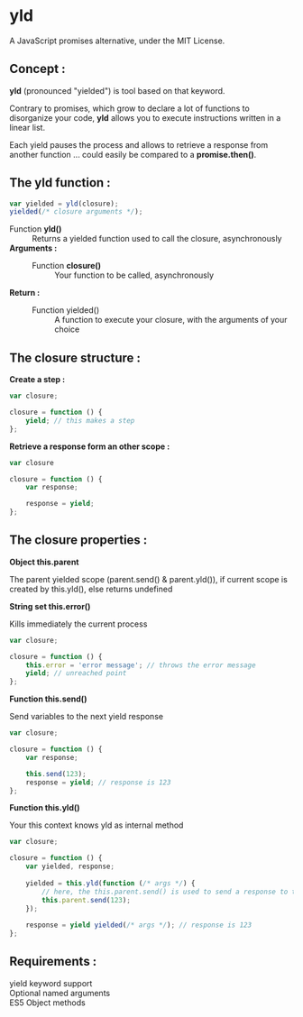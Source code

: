 yld
===

A JavaScript promises alternative, under the MIT License.


Concept :
---------

<strong>yld</strong> (pronounced "yielded") is tool based on that keyword.

Contrary to promises, which grow to declare a lot of functions to disorganize your code, <strong>yld</strong> allows you to execute instructions written in a linear list.

Each yield pauses the process and allows to retrieve a response from another function ... could easily be compared to a <strong>promise.then()</strong>.


The yld function :
------------------

```JavaScript
var yielded = yld(closure);
yielded(/* closure arguments */);
```

<dl>
  <dt>
    Function <strong>yld()</strong>
  </dt>
  <dd>
    Returns a yielded function used to call the closure, asynchronously
  </dd>
  <dt>
    <strong>Arguments :</strong>
  </dt>
  <dd>
    <dl>
      <dt>
        Function <strong>closure()</strong>
      </dt>
      <dd>
        Your function to be called, asynchronously
      </dd>
    </dl>
  </dd>
  <dt>
    <strong>Return :</strong>
  </dt>
  <dd>
    <dl>
      <dt>
        Function <trong>yielded()</strong>
      </dt>
      <dd>
        A function to execute your closure, with the arguments of your choice
      </dd>
    </dl>
  </dd>
</dl>


The closure structure :
-----------------------

<strong>Create a step :</strong>

```JavaScript
var closure;

closure = function () {
    yield; // this makes a step
};
```

<strong>Retrieve a response form an other scope :</strong>

```JavaScript
var closure

closure = function () {
    var response;

    response = yield;
};
```


The closure properties :
------------------------

<strong>Object this.parent</strong>

The parent yielded scope (parent.send() & parent.yld()), if current scope is created by this.yld(), else returns undefined

<strong>String set this.error()</strong>

Kills immediately the current process

```JavaScript
var closure;

closure = function () {
    this.error = 'error message'; // throws the error message
    yield; // unreached point
};
```

<strong>Function this.send()</strong>

Send variables to the next yield response

```JavaScript
var closure;

closure = function () {
    var response;

    this.send(123);
    response = yield; // response is 123
};
```

<strong>Function this.yld()</strong>

Your this context knows yld as internal method

```JavaScript
var closure;

closure = function () {
    var yielded, response;
    
    yielded = this.yld(function (/* args */) {
        // here, the this.parent.send() is used to send a response to the parent scope
        this.parent.send(123);
    });
    
    response = yield yielded(/* args */); // response is 123
};
```


Requirements :
--------------

yield keyword support<br />
Optional named arguments<br />
ES5 Object methods
